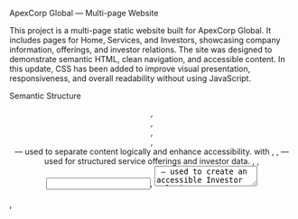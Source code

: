 ApexCorp Global — Multi-page Website

This project is a multi-page static website built for ApexCorp Global. It includes pages for Home, Services, and Investors, showcasing company information, offerings, and investor relations. The site was designed to demonstrate semantic HTML, clean navigation, and accessible content. In this update, CSS has been added to improve visual presentation, responsiveness, and overall readability without using JavaScript.

Semantic Structure
<header>, <nav>, <main>, <section>, <footer> — used to separate content logically and enhance accessibility.
<table> with <caption>, <thead>, <tbody>, <tfoot> — used for structured service offerings and investor data.
<form>, <label>, <input>, <textarea> — used to create an accessible Investor Relations contact form.

CSS Rules Used
Typography: Set base font-family, readable line-height, and heading hierarchy.
Color & Contrast: Applied a navy-and-white theme for accessibility and brand feel.
Layout & Spacing: Used margins, paddings, and max-width for clean alignment.
Navigation Styling: Flexbox for horizontal menus, hover/focus states for interactivity.
Responsive Media: Applied max-width: 100%; height: auto; for images.
Forms & Buttons: Styled inputs, selects, and buttons with borders, padding, and hover effects for usability.

How to Run
Simply open index.html in any modern web browser. Use the navigation bar to move between Home, Services, and Investors pages.

Assumptions & Limitations
Images are referenced from the Images/ folder — ensure these files exist for proper display.
Forms use a mailto: action, which requires an email client configured on the user’s device.
No JavaScript has been used — functionality is limited to static content and form submission via email.